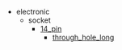 * electronic
  * socket
    * [14_pin](electronic/socket/14_pin)
      * [through_hole_long](electronic/socket/14_pin/through_hole_long)
